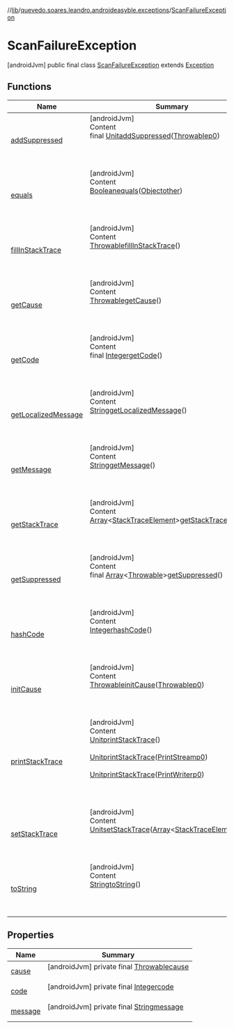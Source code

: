 //[lib](../../index.md)/[quevedo.soares.leandro.androideasyble.exceptions](../index.md)/[ScanFailureException](index.md)



# ScanFailureException  
 [androidJvm] public final class [ScanFailureException](index.md) extends [Exception](https://docs.oracle.com/javase/8/docs/api/java/lang/Exception.html)   


## Functions  
  
|  Name|  Summary| 
|---|---|
| <a name="kotlin/Throwable/addSuppressed/#kotlin.Throwable/PointingToDeclaration/"></a>[addSuppressed](../-scan-timeout-exception/index.md#%5Bkotlin%2FThrowable%2FaddSuppressed%2F%23kotlin.Throwable%2FPointingToDeclaration%2F%5D%2FFunctions%2F1890271451)| <a name="kotlin/Throwable/addSuppressed/#kotlin.Throwable/PointingToDeclaration/"></a>[androidJvm]  <br>Content  <br>final [Unit](https://kotlinlang.org/api/latest/jvm/stdlib/kotlin/-unit/index.html)[addSuppressed](../-scan-timeout-exception/index.md#%5Bkotlin%2FThrowable%2FaddSuppressed%2F%23kotlin.Throwable%2FPointingToDeclaration%2F%5D%2FFunctions%2F1890271451)([Throwable](https://docs.oracle.com/javase/8/docs/api/java/lang/Throwable.html)[p0](../-scan-timeout-exception/index.md#%5Bkotlin%2FThrowable%2FaddSuppressed%2F%23kotlin.Throwable%2FPointingToDeclaration%2F%5D%2FFunctions%2F1890271451))  <br>  <br><br><br>
| <a name="kotlin/Any/equals/#kotlin.Any?/PointingToDeclaration/"></a>[equals](../../quevedo.soares.leandro.androideasyble.models/-b-l-e-device/index.md#%5Bkotlin%2FAny%2Fequals%2F%23kotlin.Any%3F%2FPointingToDeclaration%2F%5D%2FFunctions%2F1890271451)| <a name="kotlin/Any/equals/#kotlin.Any?/PointingToDeclaration/"></a>[androidJvm]  <br>Content  <br>[Boolean](https://docs.oracle.com/javase/8/docs/api/java/lang/Boolean.html)[equals](../../quevedo.soares.leandro.androideasyble.models/-b-l-e-device/index.md#%5Bkotlin%2FAny%2Fequals%2F%23kotlin.Any%3F%2FPointingToDeclaration%2F%5D%2FFunctions%2F1890271451)([Object](https://docs.oracle.com/javase/8/docs/api/java/lang/Object.html)[other](../../quevedo.soares.leandro.androideasyble.models/-b-l-e-device/index.md#%5Bkotlin%2FAny%2Fequals%2F%23kotlin.Any%3F%2FPointingToDeclaration%2F%5D%2FFunctions%2F1890271451))  <br>  <br><br><br>
| <a name="kotlin/Throwable/fillInStackTrace/#/PointingToDeclaration/"></a>[fillInStackTrace](../-scan-timeout-exception/index.md#%5Bkotlin%2FThrowable%2FfillInStackTrace%2F%23%2FPointingToDeclaration%2F%5D%2FFunctions%2F1890271451)| <a name="kotlin/Throwable/fillInStackTrace/#/PointingToDeclaration/"></a>[androidJvm]  <br>Content  <br>[Throwable](https://docs.oracle.com/javase/8/docs/api/java/lang/Throwable.html)[fillInStackTrace](../-scan-timeout-exception/index.md#%5Bkotlin%2FThrowable%2FfillInStackTrace%2F%23%2FPointingToDeclaration%2F%5D%2FFunctions%2F1890271451)()  <br>  <br><br><br>
| <a name="quevedo.soares.leandro.androideasyble.exceptions/ScanFailureException/<get-cause>/#/PointingToDeclaration/"></a>[getCause](get-cause.md)| <a name="quevedo.soares.leandro.androideasyble.exceptions/ScanFailureException/<get-cause>/#/PointingToDeclaration/"></a>[androidJvm]  <br>Content  <br>[Throwable](https://docs.oracle.com/javase/8/docs/api/java/lang/Throwable.html)[getCause](get-cause.md)()  <br>  <br><br><br>
| <a name="quevedo.soares.leandro.androideasyble.exceptions/ScanFailureException/<get-code>/#/PointingToDeclaration/"></a>[getCode](get-code.md)| <a name="quevedo.soares.leandro.androideasyble.exceptions/ScanFailureException/<get-code>/#/PointingToDeclaration/"></a>[androidJvm]  <br>Content  <br>final [Integer](https://docs.oracle.com/javase/8/docs/api/java/lang/Integer.html)[getCode](get-code.md)()  <br>  <br><br><br>
| <a name="kotlin/Throwable/getLocalizedMessage/#/PointingToDeclaration/"></a>[getLocalizedMessage](../-scan-timeout-exception/index.md#%5Bkotlin%2FThrowable%2FgetLocalizedMessage%2F%23%2FPointingToDeclaration%2F%5D%2FFunctions%2F1890271451)| <a name="kotlin/Throwable/getLocalizedMessage/#/PointingToDeclaration/"></a>[androidJvm]  <br>Content  <br>[String](https://docs.oracle.com/javase/8/docs/api/java/lang/String.html)[getLocalizedMessage](../-scan-timeout-exception/index.md#%5Bkotlin%2FThrowable%2FgetLocalizedMessage%2F%23%2FPointingToDeclaration%2F%5D%2FFunctions%2F1890271451)()  <br>  <br><br><br>
| <a name="quevedo.soares.leandro.androideasyble.exceptions/ScanFailureException/<get-message>/#/PointingToDeclaration/"></a>[getMessage](get-message.md)| <a name="quevedo.soares.leandro.androideasyble.exceptions/ScanFailureException/<get-message>/#/PointingToDeclaration/"></a>[androidJvm]  <br>Content  <br>[String](https://docs.oracle.com/javase/8/docs/api/java/lang/String.html)[getMessage](get-message.md)()  <br>  <br><br><br>
| <a name="kotlin/Throwable/getStackTrace/#/PointingToDeclaration/"></a>[getStackTrace](../-scan-timeout-exception/index.md#%5Bkotlin%2FThrowable%2FgetStackTrace%2F%23%2FPointingToDeclaration%2F%5D%2FFunctions%2F1890271451)| <a name="kotlin/Throwable/getStackTrace/#/PointingToDeclaration/"></a>[androidJvm]  <br>Content  <br>[Array](https://kotlinlang.org/api/latest/jvm/stdlib/kotlin/-array/index.html)<[StackTraceElement](https://docs.oracle.com/javase/8/docs/api/java/lang/StackTraceElement.html)>[getStackTrace](../-scan-timeout-exception/index.md#%5Bkotlin%2FThrowable%2FgetStackTrace%2F%23%2FPointingToDeclaration%2F%5D%2FFunctions%2F1890271451)()  <br>  <br><br><br>
| <a name="kotlin/Throwable/getSuppressed/#/PointingToDeclaration/"></a>[getSuppressed](../-scan-timeout-exception/index.md#%5Bkotlin%2FThrowable%2FgetSuppressed%2F%23%2FPointingToDeclaration%2F%5D%2FFunctions%2F1890271451)| <a name="kotlin/Throwable/getSuppressed/#/PointingToDeclaration/"></a>[androidJvm]  <br>Content  <br>final [Array](https://kotlinlang.org/api/latest/jvm/stdlib/kotlin/-array/index.html)<[Throwable](https://docs.oracle.com/javase/8/docs/api/java/lang/Throwable.html)>[getSuppressed](../-scan-timeout-exception/index.md#%5Bkotlin%2FThrowable%2FgetSuppressed%2F%23%2FPointingToDeclaration%2F%5D%2FFunctions%2F1890271451)()  <br>  <br><br><br>
| <a name="kotlin/Any/hashCode/#/PointingToDeclaration/"></a>[hashCode](../../quevedo.soares.leandro.androideasyble.models/-b-l-e-device/index.md#%5Bkotlin%2FAny%2FhashCode%2F%23%2FPointingToDeclaration%2F%5D%2FFunctions%2F1890271451)| <a name="kotlin/Any/hashCode/#/PointingToDeclaration/"></a>[androidJvm]  <br>Content  <br>[Integer](https://docs.oracle.com/javase/8/docs/api/java/lang/Integer.html)[hashCode](../../quevedo.soares.leandro.androideasyble.models/-b-l-e-device/index.md#%5Bkotlin%2FAny%2FhashCode%2F%23%2FPointingToDeclaration%2F%5D%2FFunctions%2F1890271451)()  <br>  <br><br><br>
| <a name="kotlin/Throwable/initCause/#kotlin.Throwable/PointingToDeclaration/"></a>[initCause](../-scan-timeout-exception/index.md#%5Bkotlin%2FThrowable%2FinitCause%2F%23kotlin.Throwable%2FPointingToDeclaration%2F%5D%2FFunctions%2F1890271451)| <a name="kotlin/Throwable/initCause/#kotlin.Throwable/PointingToDeclaration/"></a>[androidJvm]  <br>Content  <br>[Throwable](https://docs.oracle.com/javase/8/docs/api/java/lang/Throwable.html)[initCause](../-scan-timeout-exception/index.md#%5Bkotlin%2FThrowable%2FinitCause%2F%23kotlin.Throwable%2FPointingToDeclaration%2F%5D%2FFunctions%2F1890271451)([Throwable](https://docs.oracle.com/javase/8/docs/api/java/lang/Throwable.html)[p0](../-scan-timeout-exception/index.md#%5Bkotlin%2FThrowable%2FinitCause%2F%23kotlin.Throwable%2FPointingToDeclaration%2F%5D%2FFunctions%2F1890271451))  <br>  <br><br><br>
| <a name="kotlin/Throwable/printStackTrace/#/PointingToDeclaration/"></a>[printStackTrace](../-scan-timeout-exception/index.md#%5Bkotlin%2FThrowable%2FprintStackTrace%2F%23%2FPointingToDeclaration%2F%5D%2FFunctions%2F1890271451)| <a name="kotlin/Throwable/printStackTrace/#/PointingToDeclaration/"></a>[androidJvm]  <br>Content  <br>[Unit](https://kotlinlang.org/api/latest/jvm/stdlib/kotlin/-unit/index.html)[printStackTrace](../-scan-timeout-exception/index.md#%5Bkotlin%2FThrowable%2FprintStackTrace%2F%23%2FPointingToDeclaration%2F%5D%2FFunctions%2F1890271451)()  <br>  <br>[Unit](https://kotlinlang.org/api/latest/jvm/stdlib/kotlin/-unit/index.html)[printStackTrace](../-scan-timeout-exception/index.md#%5Bkotlin%2FThrowable%2FprintStackTrace%2F%23java.io.PrintStream%2FPointingToDeclaration%2F%5D%2FFunctions%2F1890271451)([PrintStream](https://docs.oracle.com/javase/8/docs/api/java/io/PrintStream.html)[p0](../-scan-timeout-exception/index.md#%5Bkotlin%2FThrowable%2FprintStackTrace%2F%23java.io.PrintStream%2FPointingToDeclaration%2F%5D%2FFunctions%2F1890271451))  <br>  <br>[Unit](https://kotlinlang.org/api/latest/jvm/stdlib/kotlin/-unit/index.html)[printStackTrace](../-scan-timeout-exception/index.md#%5Bkotlin%2FThrowable%2FprintStackTrace%2F%23java.io.PrintWriter%2FPointingToDeclaration%2F%5D%2FFunctions%2F1890271451)([PrintWriter](https://docs.oracle.com/javase/8/docs/api/java/io/PrintWriter.html)[p0](../-scan-timeout-exception/index.md#%5Bkotlin%2FThrowable%2FprintStackTrace%2F%23java.io.PrintWriter%2FPointingToDeclaration%2F%5D%2FFunctions%2F1890271451))  <br>  <br><br><br>
| <a name="kotlin/Throwable/setStackTrace/#kotlin.Array[java.lang.StackTraceElement]/PointingToDeclaration/"></a>[setStackTrace](../-scan-timeout-exception/index.md#%5Bkotlin%2FThrowable%2FsetStackTrace%2F%23kotlin.Array%5Bjava.lang.StackTraceElement%5D%2FPointingToDeclaration%2F%5D%2FFunctions%2F1890271451)| <a name="kotlin/Throwable/setStackTrace/#kotlin.Array[java.lang.StackTraceElement]/PointingToDeclaration/"></a>[androidJvm]  <br>Content  <br>[Unit](https://kotlinlang.org/api/latest/jvm/stdlib/kotlin/-unit/index.html)[setStackTrace](../-scan-timeout-exception/index.md#%5Bkotlin%2FThrowable%2FsetStackTrace%2F%23kotlin.Array%5Bjava.lang.StackTraceElement%5D%2FPointingToDeclaration%2F%5D%2FFunctions%2F1890271451)([Array](https://kotlinlang.org/api/latest/jvm/stdlib/kotlin/-array/index.html)<[StackTraceElement](https://docs.oracle.com/javase/8/docs/api/java/lang/StackTraceElement.html)>[p0](../-scan-timeout-exception/index.md#%5Bkotlin%2FThrowable%2FsetStackTrace%2F%23kotlin.Array%5Bjava.lang.StackTraceElement%5D%2FPointingToDeclaration%2F%5D%2FFunctions%2F1890271451))  <br>  <br><br><br>
| <a name="kotlin/Any/toString/#/PointingToDeclaration/"></a>[toString](../-scan-timeout-exception/index.md#%5Bkotlin%2FAny%2FtoString%2F%23%2FPointingToDeclaration%2F%5D%2FFunctions%2F1890271451)| <a name="kotlin/Any/toString/#/PointingToDeclaration/"></a>[androidJvm]  <br>Content  <br>[String](https://docs.oracle.com/javase/8/docs/api/java/lang/String.html)[toString](../-scan-timeout-exception/index.md#%5Bkotlin%2FAny%2FtoString%2F%23%2FPointingToDeclaration%2F%5D%2FFunctions%2F1890271451)()  <br>  <br><br><br>


## Properties  
  
|  Name|  Summary| 
|---|---|
| <a name="quevedo.soares.leandro.androideasyble.exceptions/ScanFailureException/cause/#/PointingToDeclaration/"></a>[cause](index.md#%5Bquevedo.soares.leandro.androideasyble.exceptions%2FScanFailureException%2Fcause%2F%23%2FPointingToDeclaration%2F%5D%2FProperties%2F1890271451)| <a name="quevedo.soares.leandro.androideasyble.exceptions/ScanFailureException/cause/#/PointingToDeclaration/"></a> [androidJvm] private final [Throwable](https://docs.oracle.com/javase/8/docs/api/java/lang/Throwable.html)[cause](index.md#%5Bquevedo.soares.leandro.androideasyble.exceptions%2FScanFailureException%2Fcause%2F%23%2FPointingToDeclaration%2F%5D%2FProperties%2F1890271451)  <br>   <br>
| <a name="quevedo.soares.leandro.androideasyble.exceptions/ScanFailureException/code/#/PointingToDeclaration/"></a>[code](index.md#%5Bquevedo.soares.leandro.androideasyble.exceptions%2FScanFailureException%2Fcode%2F%23%2FPointingToDeclaration%2F%5D%2FProperties%2F1890271451)| <a name="quevedo.soares.leandro.androideasyble.exceptions/ScanFailureException/code/#/PointingToDeclaration/"></a> [androidJvm] private final [Integer](https://docs.oracle.com/javase/8/docs/api/java/lang/Integer.html)[code](index.md#%5Bquevedo.soares.leandro.androideasyble.exceptions%2FScanFailureException%2Fcode%2F%23%2FPointingToDeclaration%2F%5D%2FProperties%2F1890271451)  <br>   <br>
| <a name="quevedo.soares.leandro.androideasyble.exceptions/ScanFailureException/message/#/PointingToDeclaration/"></a>[message](index.md#%5Bquevedo.soares.leandro.androideasyble.exceptions%2FScanFailureException%2Fmessage%2F%23%2FPointingToDeclaration%2F%5D%2FProperties%2F1890271451)| <a name="quevedo.soares.leandro.androideasyble.exceptions/ScanFailureException/message/#/PointingToDeclaration/"></a> [androidJvm] private final [String](https://docs.oracle.com/javase/8/docs/api/java/lang/String.html)[message](index.md#%5Bquevedo.soares.leandro.androideasyble.exceptions%2FScanFailureException%2Fmessage%2F%23%2FPointingToDeclaration%2F%5D%2FProperties%2F1890271451)  <br>   <br>

